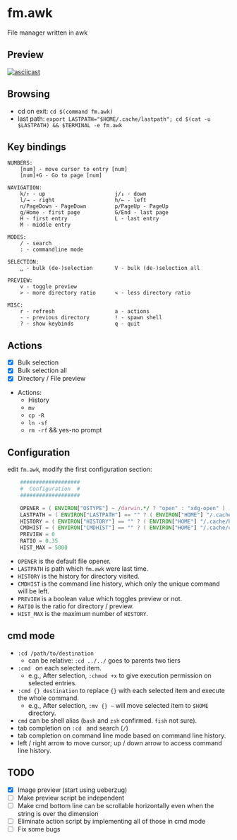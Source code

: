 # fm.awk

File manager written in awk

## Preview

[![asciicast](https://asciinema.org/a/9YDmY7GhnV7ku2yRhGJlQa8l4.svg)](https://asciinema.org/a/9YDmY7GhnV7ku2yRhGJlQa8l4)

## Browsing

- cd on exit: `cd $(command fm.awk)`
- last path: `export LASTPATH="$HOME/.cache/lastpath"; cd $(cat -u $LASTPATH) && $TERMINAL -e fm.awk`

## Key bindings

```
NUMBERS:
	[num] - move cursor to entry [num]
	[num]+G - Go to page [num]

NAVIGATION:
	k/↑ - up                      j/↓ - down
	l/→ - right                   h/← - left
	n/PageDown - PageDown         p/PageUp - PageUp
	g/Home - first page           G/End - last page
	H - first entry               L - last entry
	M - middle entry

MODES:
	/ - search
	: - commandline mode

SELECTION:
	␣ - bulk (de-)selection       V - bulk (de-)selection all

PREVIEW:
	v - toggle preview
	> - more directory ratio      < - less directory ratio

MISC:
	r - refresh                   a - actions
	- - previous directory        ! - spawn shell
	? - show keybinds             q - quit
```

## Actions

- [x] Bulk selection
- [x] Bulk selection all
- [x] Directory / File preview
- Actions:
    - History
    - `mv`
    - `cp -R`
    - `ln -sf`
    - `rm -rf` && yes-no prompt

## Configuration

edit `fm.awk`, modify the first configuration section:

```awk
    ###################
    #  Configuration  #
    ###################

    OPENER = ( ENVIRON["OSTYPE"] ~ /darwin.*/ ? "open" : "xdg-open" )
    LASTPATH = ( ENVIRON["LASTPATH"] == "" ? ( ENVIRON["HOME"] "/.cache/lastpath" ) : ENVIRON["LASTPATH"] )
    HISTORY = ( ENVIRON["HISTORY"] == "" ? ( ENVIRON["HOME"] "/.cache/history" ) : ENVIRON["HISTORY"] )
    CMDHIST = ( ENVIRON["CMDHIST"] == "" ? ( ENVIRON["HOME"] "/.cache/cmdhist" ) : ENVIRON["CMDHIST"] )
    PREVIEW = 0
    RATIO = 0.35
    HIST_MAX = 5000
```

- `OPENER` is the default file opener.
- `LASTPATH` is path which `fm.awk` were last time.
- `HISTORY` is the history for directory visited.
- `CMDHIST` is the command line history, which only the unique command will be left.
- `PREVIEW` is a boolean value which toggles preview or not.
- `RATIO` is the ratio for directory / preview.
- `HIST_MAX` is the maximum number of `HISTORY`.

## cmd mode

- `:cd /path/to/destination`
    - can be relative: `:cd ../../` goes to parents two tiers
- `:cmd ` on each selected item.
    - e.g., After selection, `:chmod +x` to give execution permission on selected entries.
- `:cmd {} destination` to replace `{}` with each selected item and execute the whole command.
    - e.g., After selection, `:mv {} ~` will move selected item to `$HOME` directory.
- `cmd` can be shell alias (`bash` and `zsh` confirmed. `fish` not sure).
- tab completion on `:cd ` and search (`/`)
- tab completion on command line mode based on command line history.
- left / right arrow to move cursor; up / down arrow to access command line history.

## TODO

- [x] Image preview (start using ueberzug)
- [ ] Make preview script be independent
- [ ] Make cmd bottom line can be scrollable horizontally even when the string is over the dimension
- [ ] Eliminate action script by implementing all of those in cmd mode
- [ ] Fix some bugs
